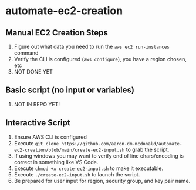 # automate-ec2-creation

## Manual EC2 Creation Steps

1) Figure out what data you need to run the `aws ec2 run-instances` command
2) Verify the CLI is configured (`aws configure`), you have a region chosen, etc
3) NOT DONE YET

## Basic script (no input or variables) 
1) NOT IN REPO YET! 

## Interactive Script
1) Ensure AWS CLI is configured
2) Execute `git clone https://github.com/aaron-dm-mcdonald/automate-ec2-creation/blob/main/create-ec2-input.sh` to grab the script. 
3) If using windows you may want to verify end of line chars/encoding is correct in something like VS Code. 
4) Execute `chmod +x create-ec2-input.sh` to make it executable. 
5) Execute `./create-ec2-input.sh` to launch the script. 
6) Be prepared for user input for region, security group, and key pair name. 